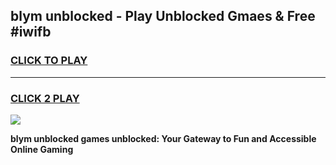 
## blym unblocked - Play Unblocked Gmaes & Free #iwifb
<h3>
<a href="https://news.freeplayer.one?title=blym_unblocked&ref=24F">CLICK TO PLAY</a></h3>
<hr>

<h3>
<a href="https://news.freeplayer.one?title=blym_unblocked&ref=24F">CLICK 2 PLAY</a>
  
</h3>

<a href="https://news.freeplayer.one?title=blym_unblocked&ref=24F/"><img src="https://clearcache.store/games.png"></a>


**blym unblocked games unblocked: Your Gateway to Fun and Accessible Online Gaming**
